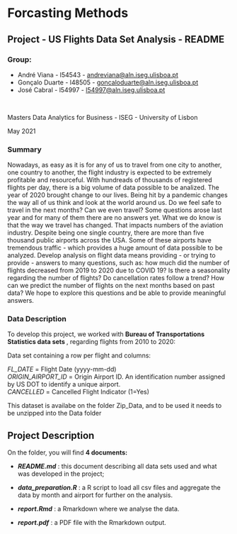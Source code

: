 # Forcasting Methods

## Project - US Flights Data Set Analysis - README

### Group:

   - André Viana - l54543 - andreviana@aln.iseg.ulisboa.pt
   - Gonçalo Duarte - l48505 - goncaloduarte@aln.iseg.ulisboa.pt
   - José Cabral - l54997 - l54997@aln.iseg.ulisboa.pt
<br>

Masters Data Analytics for Business - ISEG - University of Lisbon

May 2021

### Summary

Nowadays, as easy as it is for any of us to travel from one city to another, one country to another, the flight industry is expected to be extremely profitable and resourceful. With hundreads of thousands of registered flights per day, there is a big volume of data possible to be analized. The year of 2020 brought change to our lives. Being hit by a pandemic changes the way all of us think and look at the world around us. Do we feel safe to travel in the next months? Can we even travel? Some questions arose last year and for many of them there are no answers yet. What we do know is that the way we travel has changed. That impacts numbers of the aviation industry. Despite being one single country, there are more than five thousand public airports across the USA. Some of these airports have tremendous traffic - which provides a huge amount of data possible to be analyzed. Develop analysis on flight data means providing - or trying to provide - answers to many questions, such as: how much did the number of flights decreased from 2019 to 2020 due to COVID 19? Is there a seasonality regarding the number of flights? Do cancellation rates follow a trend? How can we predict the number of flights on the next months based on past data? We hope to explore this questions and be able to provide meaningful answers.


### Data Description

To develop this project, we worked with <b> Bureau of Transportations Statistics data sets </b>, regarding flights from 2010 to 2020:

Data set containing a row per flight and columns:

<i>FL_DATE</i> = Flight Date (yyyy-mm-dd)  
<i>ORIGIN_AIRPORT_ID</i> = Origin Airport ID. An identification number assigned by US DOT to identify a unique airport.     
<i>CANCELLED</i> = Cancelled Flight Indicator (1=Yes)   

This dataset is availabe on the folder Zip_Data, and to be used it needs to be unzipped into the Data folder

## Project Description


On the folder, you will find <b>4 documents: </b> 
  

  - <b><i>README.md</i></b> : this document describing all data sets used and what was developed in the project;
  
  
  - <b><i>data_preparation.R</i></b> : a R script to load all csv files and aggregate the data by month and airport for further on the analysis.


  - <b><i>report.Rmd</i></b> : a Rmarkdown where we analyse the data.

   
  - <b><i>report.pdf</i></b> : a PDF file with the Rmarkdown output.
